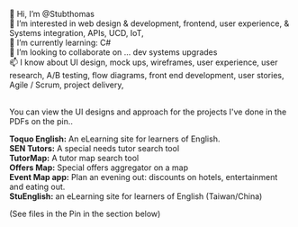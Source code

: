 <!--- Stubthomas/Stubthomas is a ✨ special ✨ repository because its `README.md` (this file) appears on your GitHub profile.
You can click the Preview link to take a look at your changes.--->

 👋 Hi, I’m @Stubthomas<br>
 👀 I’m interested in web design & development, frontend, user experience, & Systems integration, APIs, UCD, IoT, <br>
 🌱 I’m currently learning: C# <br>
 💞️ I’m looking to collaborate on ... dev systems upgrades<br>
 📫 I know about UI design, mock ups, wireframes, user experience, user research, A/B testing, flow diagrams, front end development, user stories, Agile / Scrum, project delivery,  

<br>
You can view the UI designs and approach for the projects I've done in the PDFs on the pin..

<b>Toquo English:</b> An eLearning site for learners of English.<br>
<b>SEN Tutors:</b> A special needs tutor search tool<br>
<b>TutorMap:</b> A tutor map search tool <br>
<b>Offers Map:</b>  Special offers aggregator on a map <br>
<b>Event Map app:</b> Plan an evening out: discounts on hotels, entertainment and eating out. <br>
<b>StuEnglish:</b> an eLearning site for learners of English (Taiwan/China)<br> 
<b> </b>

(See files in the Pin in the section below) 

